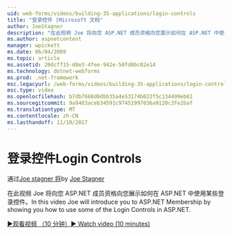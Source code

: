 ```yaml
---
uid: web-forms/videos/building-35-applications/login-controls
title: "登录控件 |Microsoft 文档"
author: JoeStagner
description: "在此视频 Joe 将向您 ASP.NET 成员资格向您展示如何在 ASP.NET 中使用某些登录控件。"
ms.author: aspnetcontent
manager: wpickett
ms.date: 06/04/2009
ms.topic: article
ms.assetid: 20dcff15-d8e3-4fee-942e-50fd8bc02e14
ms.technology: dotnet-webforms
ms.prod: .net-framework
msc.legacyurl: /web-forms/videos/building-35-applications/login-controls
msc.type: video
ms.openlocfilehash: b7db7668d0dbb35a4e53174b022f5c134499eb61
ms.sourcegitcommit: 9a9483aceb34591c97451997036a9120c3fe2baf
ms.translationtype: MT
ms.contentlocale: zh-CN
ms.lasthandoff: 11/10/2017
---
```

<a name="login-controls"></a><span data-ttu-id="393f5-103">登录控件</span><span class="sxs-lookup"><span data-stu-id="393f5-103">Login Controls</span></span>
====================
<span data-ttu-id="393f5-104">通过[Joe stagner 将](https://github.com/JoeStagner)</span><span class="sxs-lookup"><span data-stu-id="393f5-104">by [Joe Stagner](https://github.com/JoeStagner)</span></span>

<span data-ttu-id="393f5-105">在此视频 Joe 将向您 ASP.NET 成员资格向您展示如何在 ASP.NET 中使用某些登录控件。</span><span class="sxs-lookup"><span data-stu-id="393f5-105">In this video Joe will introduce you to ASP.NET Membership by showing you how to use some of the Login Controls in ASP.NET.</span></span>

[<span data-ttu-id="393f5-106">&#9654;观看视频 （10 分钟）</span><span class="sxs-lookup"><span data-stu-id="393f5-106">&#9654; Watch video (10 minutes)</span></span>](https://channel9.msdn.com/Blogs/ASP-NET-Site-Videos/login-controls)

